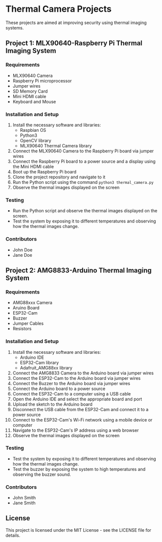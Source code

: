 # Thermal Camera Projects

These projects are aimed at improving security using thermal imaging systems.

## Project 1: MLX90640-Raspberry Pi Thermal Imaging System

### Requirements
- MLX90640 Camera
- Raspberry Pi microprocessor
- Jumper wires
- SD Memory Card
- Mini HDMI cable
- Keyboard and Mouse

### Installation and Setup
1. Install the necessary software and libraries:
   - Raspbian OS
   - Python3
   - OpenCV library
   - MLX90640 Thermal Camera library
2. Connect the MLX90640 Camera to the Raspberry Pi board via jumper wires
3. Connect the Raspberry Pi board to a power source and a display using the Mini HDMI cable
4. Boot up the Raspberry Pi board
5. Clone the project repository and navigate to it
6. Run the Python script using the command `python3 thermal_camera.py`
7. Observe the thermal images displayed on the screen

### Testing
- Run the Python script and observe the thermal images displayed on the screen.
- Test the system by exposing it to different temperatures and observing how the thermal images change.

### Contributors
- John Doe
- Jane Doe

## Project 2: AMG8833-Arduino Thermal Imaging System

### Requirements 
- AMG88xxx Camera
- Aruino Board
- ESP32-Cam
- Buzzer
- Jumper Cables
- Resistors

### Installation and Setup
1. Install the necessary software and libraries:
   - Arduino IDE
   - ESP32-Cam library
   - Adafruit_AMG88xx library
2. Connect the AMG8833 Camera to the Arduino board via jumper wires
3. Connect the ESP32-Cam to the Arduino board via jumper wires
4. Connect the Buzzer to the Arduino board via jumper wires
5. Connect the Arduino board to a power source
6. Connect the ESP32-Cam to a computer using a USB cable
7. Open the Arduino IDE and select the appropriate board and port
8. Upload the sketch to the Arduino board
9. Disconnect the USB cable from the ESP32-Cam and connect it to a power source
10. Connect to the ESP32-Cam's Wi-Fi network using a mobile device or computer
11. Navigate to the ESP32-Cam's IP address using a web browser
12. Observe the thermal images displayed on the screen

### Testing
- Test the system by exposing it to different temperatures and observing how the thermal images change.
- Test the buzzer by exposing the system to high temperatures and observing the buzzer sound.

### Contributors
- John Smith
- Jane Smith

## License
This project is licensed under the MIT License - see the LICENSE file for details.

<!-- # Thermal Camera Projects

## Introduction

This repository contains two projects that utilize thermal imaging to improve security: one using the MLX90640 thermal camera and the Raspberry Pi, and the other using the AMG8833 thermal camera and the Arduino board. 

## Project Overview

The projects are designed to identify objects in the environment based on their temperature, which is picked up by the thermal cameras. The MLX90640-Raspberry Pi project utilizes OpenCV and ML algorithms to identify and classify objects in the camera's field of view. The AMG8833-Arduino project utilizes the ESP32-Cam and a buzzer to alert the user when objects in the field of view exceed a set temperature.

## Installation and Setup

To run these projects, you'll need the following hardware:

- For the MLX90640-Raspberry Pi project:
  - MLX90640 thermal camera
  - Raspberry Pi microprocessor
  - Jumper wires
  - SD Memory Card
  - Mini HDMI cable
  - Keyboard and Mouse

- For the AMG8833-Arduino project:
  - AMG8833 thermal camera
  - Arduino board
  - ESP32-Cam
  - Buzzer
  - Jumper cables
  - Resistors

Additionally, you'll need to have the following software installed:

- Python 3.7 or higher for the MLX90640-Raspberry Pi project
- Arduino IDE for the AMG8833-Arduino project

## Usage

1. Clone the repository to your local machine
2. Follow the circuit diagrams provided in the README for each project to properly wire your components
3. Install any required libraries for the MLX90640-Raspberry Pi project using pip
4. Upload the sketch file to the Arduino board for the AMG8833-Arduino project
5. Run the Python script for the MLX90640-Raspberry Pi project
6. Interact with the project according to its specifications

## Contributors

- [Your Name](https://github.com/your-github-username) - author
- [Contributor 1](https://github.com/contributor-1-username)
- [Contributor 2](https://github.com/contributor-2-username)

## License

This project is licensed under the [MIT License](LICENSE). -->
